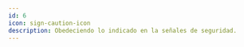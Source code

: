 ```yaml
---
id: 6
icon: sign-caution-icon
description: Obedeciendo lo indicado en la señales de seguridad.
---
```

